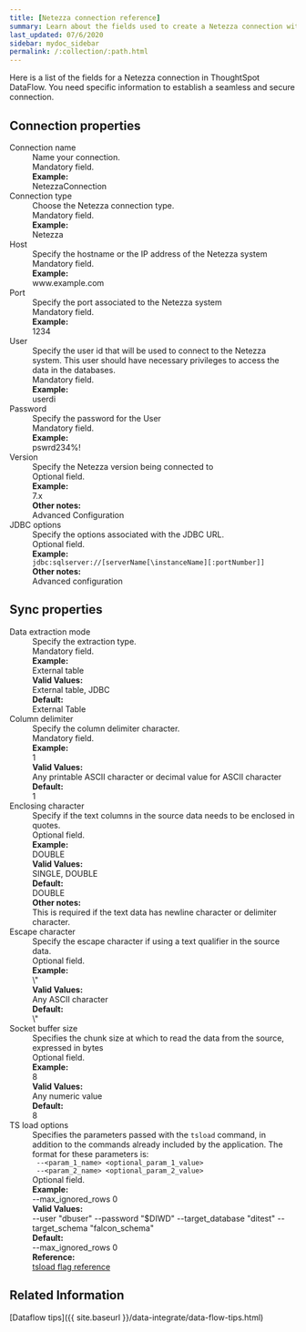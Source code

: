 ```yaml
---
title: [Netezza connection reference]
summary: Learn about the fields used to create a Netezza connection with ThoughtSpot DataFlow.
last_updated: 07/6/2020
sidebar: mydoc_sidebar
permalink: /:collection/:path.html
---
```


Here is a list of the fields for a Netezza connection in ThoughtSpot DataFlow. You need specific information to establish a seamless and secure connection.

## Connection properties

<dl id="dataflow-netezza-connection-properties">
<dlentry id="dataflow-netezza-conn-connection-name"><dt>Connection name</dt><dd id="connection-name-description">Name your connection.</dd><dd id="connection-name-required">Mandatory field.</dd><dd id="connection-name-example"><strong>Example:</strong><br/>NetezzaConnection</dd></dlentry>
<dlentry id="dataflow-netezza-conn-connection-type"><dt>Connection type</dt><dd id="connection-type-description">Choose the Netezza connection type.</dd><dd id="connection-type-required">Mandatory field.</dd><dd id="connection-type-example"><strong>Example:</strong><br/>Netezza</dd></dlentry>
<dlentry id="dataflow-netezza-conn-host"><dt>Host</dt><dd id="host-description">Specify the hostname or the IP address of the Netezza system</dd><dd id="host-required">Mandatory field.</dd><dd id="host-example"><strong>Example:</strong><br/>www.example.com</dd></dlentry>
<dlentry id="dataflow-netezza-conn-port"><dt>Port</dt><dd id="port-description">Specify the port associated to the Netezza system</dd><dd id="port-required">Mandatory field.</dd><dd id="port-example"><strong>Example:</strong><br/>1234</dd></dlentry>
<dlentry id="dataflow-netezza-conn-user"><dt>User</dt><dd id="user-description">Specify the user id that will be used to connect to the Netezza system. This user should have necessary privileges to access the data in the databases.</dd><dd id="user-required">Mandatory field.</dd><dd id="user-example"><strong>Example:</strong><br/>userdi</dd></dlentry>
<dlentry id="dataflow-netezza-conn-password"><dt>Password</dt><dd id="password-description">Specify the password for the User</dd><dd id="password-required">Mandatory field.</dd><dd id="password-example"><strong>Example:</strong><br/>pswrd234%!</dd></dlentry>
<dlentry id="dataflow-netezza-conn-version"><dt>Version</dt><dd id="version-description">Specify the Netezza version being connected to</dd><dd id="version-required">Optional field.</dd><dd id="version-example"><strong>Example:</strong><br/>7.x</dd><dd id="version-other"><strong>Other notes:</strong><br/>Advanced Configuration</dd></dlentry>
<dlentry id="dataflow-netezza-conn-jdbc-options"><dt>JDBC options</dt><dd id="jdbc-options-description">Specify the options associated with the JDBC URL.</dd><dd id="jdbc-options-required">Optional field.</dd><dd id="jdbc-options-example"><strong>Example:</strong><br/><code>jdbc:sqlserver://[serverName[\instanceName][:portNumber]]</code></dd><dd id="jdbc-options-other"><strong>Other notes:</strong><br/>Advanced configuration</dd></dlentry>

</dl>

## Sync properties

<dl id="dataflow-netezza-sync-properties">
<dlentry id="dataflow-netezza-sync-data-extraction-mode"><dt>Data extraction mode</dt><dd id="data-extraction-mode-description">Specify the extraction type.</dd><dd id="data-extraction-mode-required">Mandatory field.</dd><dd id="data-extraction-mode-example"><strong>Example:</strong><br/>External table</dd><dd id="data-extraction-mode-valid-values"><strong>Valid Values:</strong><br/>External table, JDBC</dd><dd id="data-extraction-mode-default"><strong>Default:</strong><br/>External Table</dd></dlentry>
<dlentry id="dataflow-netezza-sync-column-delimiter"><dt>Column delimiter</dt><dd id="column-delimiter-description">Specify the column delimiter character.</dd><dd id="column-delimiter-required">Mandatory field.</dd><dd id="column-delimiter-example"><strong>Example:</strong><br/>1</dd><dd id="column-delimiter-valid-values"><strong>Valid Values:</strong><br/>Any printable ASCII character or decimal value for ASCII character</dd><dd id="column-delimiter-default"><strong>Default:</strong><br/>1</dd></dlentry>
<dlentry id="dataflow-netezza-sync-enclosing-character"><dt>Enclosing character</dt><dd id="enclosing-character-description">Specify if the text columns in the source data needs to be enclosed in quotes.</dd><dd id="enclosing-character-required">Optional field.</dd><dd id="enclosing-character-example"><strong>Example:</strong><br/>DOUBLE</dd><dd id="enclosing-character-valid-values"><strong>Valid Values:</strong><br/>SINGLE, DOUBLE</dd><dd id="enclosing-character-default"><strong>Default:</strong><br/>DOUBLE</dd><dd id="enclosing-character-other"><strong>Other notes:</strong><br/>This is required if the text data has newline character or delimiter character.</dd></dlentry>
<dlentry id="dataflow-netezza-sync-escape-character"><dt>Escape character</dt><dd id="escape-character-description">Specify the escape character if using a text qualifier in the source data.</dd><dd id="escape-character-required">Optional field.</dd><dd id="escape-character-example"><strong>Example:</strong><br/>\"</dd><dd id="escape-character-valid-values"><strong>Valid Values:</strong><br/>Any ASCII character</dd><dd id="escape-character-default"><strong>Default:</strong><br/>\"</dd></dlentry>
<dlentry id="dataflow-netezza-sync-socket-buffer-size"><dt>Socket buffer size</dt><dd id="socket-buffer-size-description">Specifies the chunk size at which to read the data from the source, expressed in bytes</dd><dd id="socket-buffer-size-required">Optional field.</dd><dd id="socket-buffer-size-example"><strong>Example:</strong><br/>8</dd><dd id="socket-buffer-size-valid-values"><strong>Valid Values:</strong><br/>Any numeric value</dd><dd id="socket-buffer-size-default"><strong>Default:</strong><br/>8</dd></dlentry>
<dlentry id="dataflow-netezza-sync-ts-load-options"><dt>TS load options</dt><dd id="ts-load-options-description">Specifies the parameters passed with the <code>tsload</code> command, in addition to the commands already included by the application. The format for these parameters is:<br/><code> --&lt;param_1_name&gt; &lt;optional_param_1_value&gt;</code><br/><code> --&lt;param_2_name&gt; &lt;optional_param_2_value&gt;</code></dd><dd id="ts-load-options-required">Optional field.</dd><dd id="ts-load-options-example"><strong>Example:</strong><br/>--max_ignored_rows 0</dd><dd id="ts-load-options-valid-values"><strong>Valid Values:</strong><br/>--user "dbuser" --password "$DIWD" --target_database "ditest" --target_schema "falcon_schema"</dd><dd id="ts-load-options-default"><strong>Default:</strong><br/>--max_ignored_rows 0</dd><dd id="reference"><strong>Reference:</strong><br/><a href="{{ site.baseurl }}/reference/data-importer-ref.html">tsload flag reference</a></dd></dlentry></dl>

## Related Information

[Dataflow tips]({{ site.baseurl }}/data-integrate/data-flow-tips.html)

